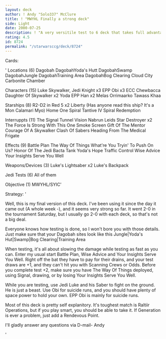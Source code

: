 ```yaml
---
layout: deck
author: ! Andy "Solo337" McClure
title: ! "MWYHL Finally a strong deck"
side: Light
date: 2000-07-25
description: ! "A very versitile test to 6 deck that takes full advantage of the LS Jedi."
rating: 4.5
id: 8724
permalink: "/starwarsccg/deck/8724"
---
```

Cards: 

'
Locations (6)
Dagobah
DagobahYoda's Hutt
DagobahSwamp
DagobahJungle
DagobahTraining Area
DagobahBog Clearing
Cloud City Carbonite Chamber

Characters (15)
Luke Skywalker, Jedi Knight x3
EPP Obi x3
ECC Chewbacca
Daughter Of Skywalker x2
Yoda
EPP Han x2
Melas
Orrimaarko
Tawass Khaa

Starships (8)
R2-D2 in Red 5 x2
Liberty (Has anyone read this ship? It's a Mon Calamari Myo)
Home One
Spiral
Tantive IV
Spiral
Redemption

Interruppts (11)
The Signal
Tunnel Vision
Nabrun Leids
Star Destroyer x2
The Force Is Strong With This One
Smoke Screen
Gift Of The Mentor
Courage Of A Skywalker
Clash Of Sabers
Heading From The Medical Frigate

Effects (9)
Battle Plan
The Way Of Things
What're You Tryin' To Push On Us?
Honor Of The Jedi
Bacta Tank
Yoda's Hope
Traffic Control
Wise Advice
Your Insights Serve You Well

Weapons/Devices (3)
Luke's Lightsaber x2
Luke's Backpack

Jedi Tests (6)
All of them

Objective (1)
MWYHL/SYIC'

Strategy: '


Well, this is my final version of this deck. I've been using it since the day it came out (A whole week -), and it seems very strong so far. It went 2-0 in the tournament Saturday, but I usually go 2-0 with each deck, so that's not a big deal.

Everyone knows how testing is done, so I won't bore you with those details. Just make sure that your Dagobah sites look like this
Jungle|Yoda's Hut|Swamp|Bog Clearing|Training Area

When testing, it's all about slowing the damage while testing as fast as you can. Enter my usual start Battle Plan, Wise Advice and Your Insights Serve You Well. Right off the bat they have to pay for their drains, and your test draws are +1, and they can't hit you with Scanning Crews or Odds. Before you complete test +2, make sure you have The Way Of Things deployed, using Signal, drawing, or by losing Your Insights Serve You Well.

While you are testing, use Jedi Luke and his Saber to fight on the ground. He is just a beast. Use Obi for suicide runs, and you should have plenty of space power to hold your own. EPP Obi is mainly for suicide runs.

Most of this deck is pretty self explanitory. It's toughest match is Raltiir Operations, but if you play smart, you should be able to take it. If Generation is ever a problem, just add a Rendevous Point.

I'll gladly answer any questions via D-mail-
Andy

'
